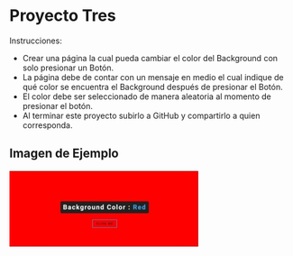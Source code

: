 # Proyecto Tres
Instrucciones:
- Crear una página la cual pueda cambiar el color del Background con solo presionar un
Botón.
- La página debe de contar con un mensaje en medio el cual indique de qué color se
encuentra el Background después de presionar el Botón.
- El color debe ser seleccionado de manera aleatoria al momento de presionar el botón.
- Al terminar este proyecto subirlo a GitHub y compartirlo a quien corresponda.

## Imagen de Ejemplo
![Image text](assets/ejemplo.jpg)
